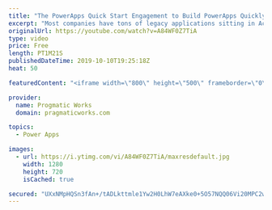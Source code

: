 ```yaml
---
title: "The PowerApps Quick Start Engagement to Build PowerApps Quickly"
excerpt: "Most companies have tons of legacy applications sitting in Access databases or old technologies gathering dust. At Pragmatic Works, we love to transform organizations by modernizing those applications. The Quick Start engagement is a one-week engagement to build your first application and see the power"
originalUrl: https://youtube.com/watch?v=A84WF0Z7TiA
type: video
price: Free
length: PT1M21S
publishedDateTime: 2019-10-10T19:25:18Z
heat: 50

featuredContent: "<iframe width=\"800\" height=\"500\" frameborder=\"0\" src=\"https://www.youtube.com/embed/A84WF0Z7TiA\" allow=\"accelerometer; autoplay; encrypted-media; gyroscope; picture-in-picture\" allowfullscreen></iframe>"

provider:
  name: Progmatic Works
  domain: pragmaticworks.com

topics:
  - Power Apps

images:
  - url: https://i.ytimg.com/vi/A84WF0Z7TiA/maxresdefault.jpg
    width: 1280
    height: 720
    isCached: true

secured: "UXxNMpHQSn3fAn+/tADLkttmle1Yw2H0LhW7eAXke0+5O57NQQ06Vi20MPC2w2J1pGF7JFKD5e58yNhEF0z6gwRVUCWO8QPY4LxBSaQwCSkS/q+VtvKE9diOeohVq7CH3VWfk+g1aIRNesiiLFfaMekhzv8i4u8NezrPPRUoDyztkXIs0kxqly7eLxUkTgxS8M2RRDk09wSKFeVNuJ4X3zQt9Y0YmG+m3/LRoNRuwK6IIPpDSGIFVkZ96kgGYOg6T16hrrxZe9nXCTkOEtXqPOkYYLZVw8tOJ4j/2QS7cUN91zTNFuu0MezvdXa9nODjzwNRZsH3ZuHrmJ98o6UhGbwQLhBuSKf2HLCRSGhySrqzJI+RXIJmRphiQHi3reZsxEbCu1NleCKBzoTpL78ylG23uUbtt0xWYNxZwMyqrqI=;BFc86tpOyV1XZur4q77jew=="
---
```


